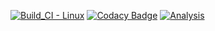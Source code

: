 [![Build_CI - Linux](https://github.com/chvijaykrishna/M1_PowerBillVariousSegments/actions/workflows/c-cpp.yml/badge.svg)](https://github.com/chvijaykrishna/M1_PowerBillVariousSegments/actions/workflows/c-cpp.yml)
[![Codacy Badge](https://app.codacy.com/project/badge/Grade/e101a1c64086447987eb5311d74ffd11)](https://www.codacy.com/gh/chvijaykrishna/M1_PowerBillVariousSegments/dashboard?utm_source=github.com&amp;utm_medium=referral&amp;utm_content=chvijaykrishna/M1_PowerBillVariousSegments&amp;utm_campaign=Badge_Grade)
[![Analysis](https://github.com/chvijaykrishna/M1_PowerBillVariousSegments/actions/workflows/Analysis.yml/badge.svg)](https://github.com/chvijaykrishna/M1_PowerBillVariousSegments/actions/workflows/Analysis.yml)
